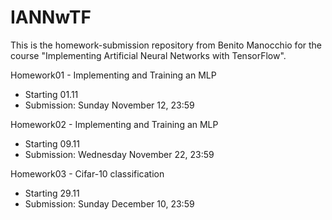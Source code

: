 # IANNwTF
This is the homework-submission repository from Benito Manocchio for the course "Implementing Artificial Neural Networks with TensorFlow".

Homework01 - Implementing and Training an MLP
  - Starting 01.11
  - Submission: Sunday November 12, 23:59


Homework02 - Implementing and Training an MLP
  - Starting 09.11
  - Submission: Wednesday November 22, 23:59


Homework03 - Cifar-10 classification
  - Starting 29.11
  - Submission: Sunday December 10, 23:59
